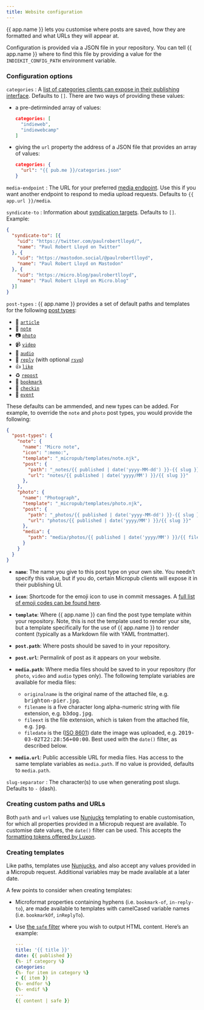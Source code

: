 ```yaml
---
title: Website configuration
---
```

{{ app.name }} lets you customise where posts are saved, how they are formatted and what URLs they will appear at.

Configuration is provided via a JSON file in your repository. You can tell {{ app.name }} where to find this file by providing a value for the `INDIEKIT_CONFIG_PATH` environment variable.

### Configuration options

`categories`
: A [list of categories clients can expose in their publishing interface](https://github.com/indieweb/micropub-extensions/issues/5). Defaults to `[]`. There are two ways of providing these values:

  * a pre-detirminded array of values:

    ```json
    categories: [
      "indieweb",
      "indiewebcamp"
    ]
    ```

  * giving the `url` property the address of a JSON file that provides an array of values:

    ```json
    categories: {
      "url": "{{ pub.me }}/categories.json"
    }
    ```

`media-endpoint`
: The URL for your preferred [media endpoint](https://www.w3.org/TR/micropub/#media-endpoint). Use this if you want another endpoint to respond to media upload requests. Defaults to `{{ app.url }}/media`.

`syndicate-to`
: Information about [syndication targets](https://www.w3.org/TR/micropub/#h-syndication-targets). Defaults to `[]`. Example:

  ```json
  {
    "syndicate-to": [{
      "uid": "https://twitter.com/paulrobertlloyd/",
      "name": "Paul Robert Lloyd on Twitter"
    }, {
      "uid": "https://mastodon.social/@paulrobertlloyd",
      "name": "Paul Robert Lloyd on Mastodon"
    }, {
      "uid": "https://micro.blog/paulrobertlloyd",
      "name": "Paul Robert Lloyd on Micro.blog"
    }]
  }
  ```

`post-types`
: {{ app.name }} provides a set of default paths and templates for the following [post types](https://indieweb.org/posts#Types_of_Posts):

  * 📄 [`article`](https://indieweb.org/article)
  * 📔 [`note`](https://indieweb.org/note)
  * 📷 [`photo`](https://indieweb.org/photo)
  * 📹 [`video`](https://indieweb.org/video)
  * 🎤 [`audio`](https://indieweb.org/audio)
  * 💬 [`reply`](https://indieweb.org/reply) (with optional [`rsvp`](https://indieweb.org/rsvp))
  * 👍 [`like`](https://indieweb.org/like)
  * ♻️ [`repost`](https://indieweb.org/repost)
  * 🔖 [`bookmark`](https://indieweb.org/bookmark)
  * 🚩 [`checkin`](https://indieweb.org/checkin)
  * 📅 [`event`](https://indieweb.org/event)

  These defaults can be ammended, and new types can be added. For example, to override the `note` and `photo` post types, you would provide the following:

  ```json
  {
    "post-types": {
      "note": {
        "name": "Micro note",
        "icon": ":memo:",
        "template": "_micropub/templates/note.njk",
        "post": {
          "path": "_notes/{​{ published | date('yyyy-MM-dd') }}-{​{ slug }}.md",
          "url": "notes/{​{ published | date('yyyy/MM') }}/{​{ slug }}"
        },
      },
      "photo": {
        "name": "Photograph",
        "template": "_micropub/templates/photo.njk",
        "post": {
          "path": "_photos/{​{ published | date('yyyy-MM-dd') }}-{​{ slug }}.md",
          "url": "photos/{​{ published | date('yyyy/MM') }}/{​{ slug }}"
        },
        "media": {
          "path": "media/photos/{​{ published | date('yyyy/MM') }}/{​{ filename }}",
        }
      }
    }
  }
  ```

  * **`name`**: The name you give to this post type on your own site. You needn’t specify this value, but if you do, certain Micropub clients will expose it in their publishing UI.

  * **`icon`**: Shortcode for the emoji icon to use in commit messages. A [full list of emoji codes can be found here](https://www.webfx.com/tools/emoji-cheat-sheet/).

  * **`template`**: Where {{ app.name }} can find the post type template within your repository. Note, this is not the template used to render your site, but a template specifically for the use of {{ app.name }} to render content (typically as a Markdown file with YAML frontmatter).

  * **`post.path`**: Where posts should be saved to in your repository.

  * **`post.url`**: Permalink of post as it appears on your website.

  * **`media.path`**: Where media files should be saved to in your repository (for `photo`, `video` and `audio` types only). The following template variables are available for media files:

    * `originalname` is the original name of the attached file, e.g. <samp>brighton-pier.jpg</samp>.
    * `filename` is a five character long alpha-numeric string with file extension, e.g. <samp>b3dog.jpg</samp>.
    * `fileext` is the file extension, which is taken from the attached file, e.g. <samp>jpg</samp>.
    * `filedate` is the ([ISO 8601](https://en.wikipedia.org/wiki/ISO_8601)) date the image was uploaded, e.g. <samp>2019-03-02T22:28:56+00:00</samp>. Best used with the `date()` filter, as described below.

  * **`media.url`**: Public accessible URL for media files. Has access to the same template variables as `media.path`. If no value is provided, defaults to `media.path`.

`slug-separator`
: The character(s) to use when generating post slugs. Defaults to `-` (dash).

### Creating custom paths and URLs

Both `path` and `url` values use [Nunjucks](https://mozilla.github.io/nunjucks/) templating to enable customisation, for which all properties provided in a Micropub request are available. To customise date values, the `date()` filter can be used. This accepts the [formatting tokens offered by Luxon](https://moment.github.io/luxon/docs/manual/formatting.html#table-of-tokens).

### Creating templates

Like paths, templates use [Nunjucks](https://mozilla.github.io/nunjucks/), and also accept any values provided in a Micropub request. Additional variables may be made available at a later date.

A few points to consider when creating templates:

* Microformat properties containing hyphens (i.e. `bookmark-of`, `in-reply-to`), are made available to templates with camelCased variable names (i.e. `bookmarkOf`, `inReplyTo`).

* Use [the `safe` filter](https://mozilla.github.io/nunjucks/templating.html#safe) where you wish to output HTML content. Here’s an example:

  ```yaml
  ---
  title: '{​{ title }}'
  date: {​{ published }}
  {%- if category %}
  categories:
  {%- for item in category %}
  - {​{ item }}
  {%- endfor %}
  {%- endif %}
  ---
  {​{ content | safe }}
  ```
